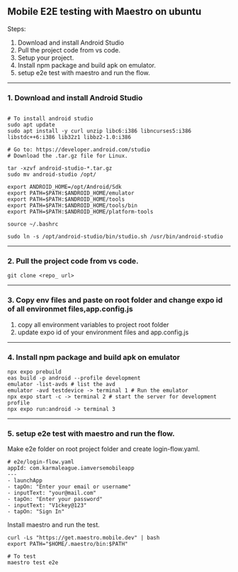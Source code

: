 ## Mobile E2E testing with Maestro on ubuntu

Steps:

1. Download and install Android Studio
2. Pull the project code from vs code.
3. Setup your project. 
4. Install npm package and build apk on emulator.
5. setup e2e test with maestro and run the flow.
----------------------------------------------------------------------------------------------------------

### 1. Download and install Android Studio 
```

# To install android studio
sudo apt update
sudo apt install -y curl unzip libc6:i386 libncurses5:i386 libstdc++6:i386 lib32z1 libbz2-1.0:i386

# Go to: https://developer.android.com/studio
# Download the .tar.gz file for Linux.

tar -xzvf android-studio-*.tar.gz
sudo mv android-studio /opt/

export ANDROID_HOME=/opt/Android/Sdk
export PATH=$PATH:$ANDROID_HOME/emulator
export PATH=$PATH:$ANDROID_HOME/tools
export PATH=$PATH:$ANDROID_HOME/tools/bin
export PATH=$PATH:$ANDROID_HOME/platform-tools

source ~/.bashrc

sudo ln -s /opt/android-studio/bin/studio.sh /usr/bin/android-studio

```
----------------------------------------------------------------------------------------------------------

### 2. Pull the project code from vs code.
```
git clone <repo_ url>

```
----------------------------------------------------------------------------------------------------------

### 3. Copy env files and paste on root folder and change expo id of all environmet files,app.config.js

1. copy all environment variables to project root folder
2. update expo id of your environment files and app.config.js
----------------------------------------------------------------------------------------------------------------

### 4. Install npm package and build apk on emulator

```
npx expo prebuild
eas build -p android --profile development
emulator -list-avds # list the avd
emulator -avd testdevice -> terminal 1 # Run the emulator
npx expo start -c -> terminal 2 # start the server for development profile
npx expo run:android -> terminal 3

```
-------------------------------------------------------------------------------------------------------------------------
### 5. setup e2e test with maestro and run the flow.

Make e2e folder on root project folder and create login-flow.yaml.
```
# e2e/login-flow.yaml
appId: com.karmaleague.iamversemobileapp 
---
- launchApp
- tapOn: "Enter your email or username"
- inputText: "your@mail.com"
- tapOn: "Enter your password"
- inputText: "V1ckey@123"
- tapOn: "Sign In"
```
Install maestro and run the test.
```
curl -Ls "https://get.maestro.mobile.dev" | bash
export PATH="$HOME/.maestro/bin:$PATH"

# To test
maestro test e2e

```
